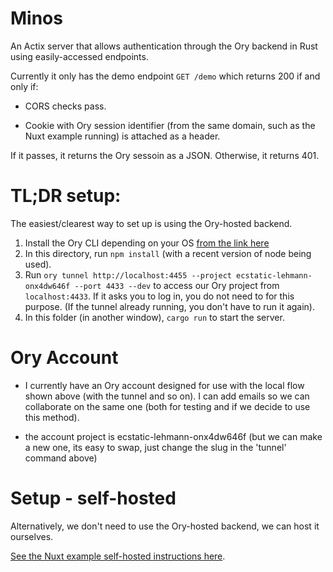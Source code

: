 # Minos 

An Actix server that allows authentication through the Ory backend in Rust using easily-accessed endpoints.

Currently it only has the demo endpoint `GET /demo` which returns 200 if and only if:

- CORS checks pass.

- Cookie with Ory session identifier (from the same domain, such as the Nuxt example running) is attached as a header.

If it passes, it returns the Ory sessoin as a JSON. Otherwise, it returns 401.

# TL;DR setup:

The easiest/clearest way to set up is using the Ory-hosted backend.

1. Install the Ory CLI depending on your OS [from the link here](https://www.ory.sh/docs/guides/cli/installation)
2. In this directory, run `npm install` (with a recent version of node being used).
3. Run `ory tunnel http://localhost:4455 --project ecstatic-lehmann-onx4dw646f --port 4433 --dev` to access our Ory project from `localhost:4433`. If it asks you to log in, you do not need to for this purpose. (If the tunnel already running, you don't have to run it again).
4. In this folder (in another window), `cargo run` to start the server.

# Ory Account

- I currently have an Ory account designed for use with the local flow shown above (with the tunnel and so on). I can add emails so we can collaborate on the same one (both for testing and if we decide to use this method). 

- the account project is ecstatic-lehmann-onx4dw646f (but we can make a new one, its easy to swap, just change the slug in the 'tunnel' command above)


# Setup - self-hosted

Alternatively, we don't need to use the Ory-hosted backend, we can host it ourselves.

[See the Nuxt example self-hosted instructions here](../nuxt-example/README.md#setup---self-hosted).

